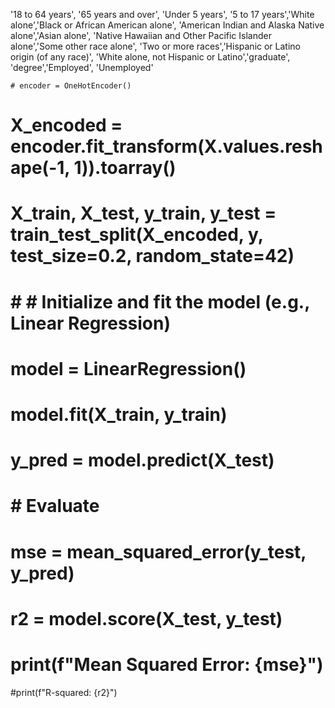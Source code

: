 '18 to 64 years', '65 years and over', 'Under 5 years', 
    '5 to 17 years','White alone','Black or African American alone',
    'American Indian and Alaska Native alone','Asian alone',
    'Native Hawaiian and Other Pacific Islander alone','Some other race alone',
    'Two or more races','Hispanic or Latino origin (of any race)',
    'White alone, not Hispanic or Latino','graduate', 'degree','Employed', 'Unemployed'

    # encoder = OneHotEncoder()
# X_encoded = encoder.fit_transform(X.values.reshape(-1, 1)).toarray()

# X_train, X_test, y_train, y_test = train_test_split(X_encoded, y, test_size=0.2, random_state=42)

# # # Initialize and fit the model (e.g., Linear Regression)
# model = LinearRegression()
# model.fit(X_train, y_train)

# y_pred = model.predict(X_test)

# # Evaluate
# mse = mean_squared_error(y_test, y_pred)
# r2 = model.score(X_test, y_test)

# print(f"Mean Squared Error: {mse}")
#print(f"R-squared: {r2}")